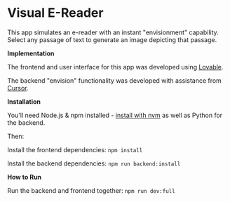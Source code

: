 # Visual E-Reader

This app simulates an e-reader with an instant "envisionment" capability. Select any passage of text to generate an image depicting that passage.

**Implementation**

The frontend and user interface for this app was developed using [Lovable](https://lovable.dev/).

The backend "envision" functionality was developed with assistance from [Cursor](https://cursor.com/).

**Installation**

You'll need Node.js & npm installed - [install with nvm](https://github.com/nvm-sh/nvm#installing-and-updating) as well as Python for the backend.

Then:

Install the frontend dependencies:
`npm install`

Install the backend dependencies:
`npm run backend:install`

**How to Run**

Run the backend and frontend together:
`npm run dev:full`

